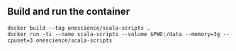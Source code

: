 
## Build and run the container

```
docker build --tag onescience/scala-scripts .
docker run -ti --name scala-scripts --volume $PWD:/data --memory=3g --cpuset=3 onescience/scala-scripts
```

